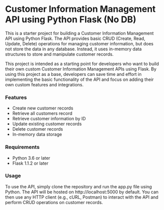 # Customer Information Management API using Python Flask (No DB)
This is a starter project for building a Customer Information Management API using Python Flask. The API provides basic CRUD (Create, Read, Update, Delete) operations for managing customer information, but does not store the data in any database. Instead, it uses in-memory data structures to store and manipulate customer records.

This project is intended as a starting point for developers who want to build their own custom Customer Information Management APIs using Flask. By using this project as a base, developers can save time and effort in implementing the basic functionality of the API and focus on adding their own custom features and integrations.

### Features
* Create new customer records
* Retrieve all customers record
* Retrieve customer information by ID
* Update existing customer records
* Delete customer records
* In-memory data storage

### Requirements
* Python 3.6 or later
* Flask 1.1.2 or later

### Usage
To use the API, simply clone the repository and run the app.py file using Python. The API will be hosted on http://localhost:5000 by default. You can then use any HTTP client (e.g., cURL, Postman) to interact with the API and perform CRUD operations on customer records.
